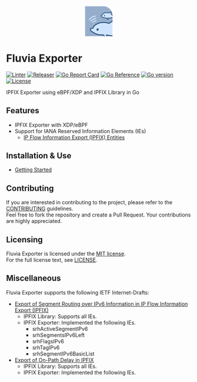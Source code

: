 <p align="center">
<img src="https://github.com/nttcom/fluvia/blob/main/docs/figures/fluvia.png" alt="Fluvia Exporter" width="15%">
</p>

# Fluvia Exporter

[![Linter](https://github.com/nttcom/fluvia/actions/workflows/ci.yml/badge.svg)](https://github.com/nttcom/fluvia/actions)
[![Releaser](https://github.com/nttcom/fluvia/actions/workflows/release.yml/badge.svg)](https://github.com/nttcom/fluvia/actions)
[![Go Report Card](https://goreportcard.com/badge/nttcom/fluvia)](https://goreportcard.com/report/github.com/nttcom/fluvia) 
[![Go Reference](https://pkg.go.dev/badge/github.com/nttcom/fluvia.svg)](https://pkg.go.dev/github.com/nttcom/fluvia)
[![Go version](https://img.shields.io/github/go-mod/go-version/nttcom/fluvia)](https://go.dev/)
[![License](https://img.shields.io/badge/license-MIT-blue)](LICENSE)

IPFIX Exporter using eBPF/XDP and IPFIX Library in Go

## Features
* IPFIX Exporter with XDP/eBPF
* Support for IANA Reserved Information Elements (IEs)
    * [IP Flow Information Export (IPFIX) Entities](https://www.iana.org/assignments/ipfix/ipfix.xhtml)

## Installation & Use
* [Getting Started](docs/sources/getting-started.md)

## Contributing
If you are interested in contributing to the project, please refer to the [CONTRIBUTING](https://github.com/nttcom/fluvia/blob/main/CONTRIBUTING.md) guidelines.  
Feel free to fork the repository and create a Pull Request. Your contributions are highly appreciated.

## Licensing
Fluvia Exporter is licensed under the [MIT license](https://en.wikipedia.org/wiki/MIT_License).  
For the full license text, see [LICENSE](https://github.com/nttcom/fluvia/blob/master/LICENSE).

## Miscellaneous
Fluvia Exporter supports the following IETF Internet-Drafts:
- [Export of Segment Routing over IPv6 Information in IP Flow Information Export (IPFIX)](https://datatracker.ietf.org/doc/html/draft-ietf-opsawg-ipfix-srv6-srh-14)
  - IPFIX Library: Supports all IEs.
  - IPFIX Exporter: Implemented the following IEs.
    - srhActiveSegmentIPv6
    - srhSegmentsIPv6Left
    - srhFlagsIPv6
    - srhTagIPv6
    - srhSegmentIPv6BasicList
- [Export of On-Path Delay in IPFIX](https://datatracker.ietf.org/doc/html/draft-ietf-opsawg-ipfix-on-path-telemetry-04)
  - IPFIX Library: Supports all IEs.
  - IPFIX Exporter: Implemented the following IEs.
